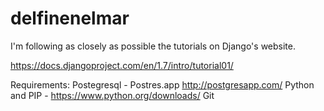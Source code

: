 delfinenelmar
=============


I'm following as closely as possible the tutorials on Django's website.


https://docs.djangoproject.com/en/1.7/intro/tutorial01/


Requirements:
Postegresql - Postres.app http://postgresapp.com/
Python and PIP - https://www.python.org/downloads/
Git

